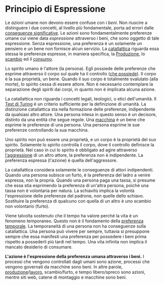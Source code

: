 # Principio di Espressione

Le _azioni_ umane non devono essere confuse con i _beni_. Non riuscire a distinguere i due concetti, al livello più fondamentale, porta ad errori dalle [conseguenze significative](). Le azioni sono fondamentalmente preferenze umane cui viene data _espressione_ attraverso i beni, che sono oggetto di tale espressione. Senza espressione, una preferenza è un solamente un pensiero e un bene non fornisce alcun servizio. La [catallattica]() riguarda essa stessa le preferenze espresse, in maniera specifica, la [Produzione](), lo [scambio]() ed il [consumo]().

Lo spirito umano è l'attore (la persona). Egli possiede delle preferenze che esprime attraverso il corpo sul quale ha il controllo ([che possiede]()). Il corpo è la sua proprietà, un bene. Quando il suo corpo è totalmente svalutato (alla morte), lo spirito cessa di essere attore. Non è necessario contemplare la separazione degli spiriti dai corpi, in quanto non è implicata alcuna azione.

La catallattica non riguarda i concetti legali, teologici, o etici dell'umanità. Il [Test di Turing]() è un criterio sufficiente per la definizione di umanità. La distinzione catallattica sta nella formazione delle preferenze, indipendente da qualsiasi altro attore. Una persona intesa in questo senso è un decisore, distinto da una entità che segue regole. Una [macchina]() è un bene che esprime le preferenze di una persona. Una persona esprime le sue preferenze controllando la sua macchina.

Uno spirito non può essere una proprietà, e un corpo è la proprietà del suo spirito. Solamente lo spirito controlla il corpo, dove il controllo definisce la proprietà. Nel caso in cui lo spirito è obbligato ad agire attraverso [l'aggressione]() di un altro attore, la preferenza non è indipendente. La preferenza espressa (l'azione) è quella dell'aggressore.

La catallattica considera solamente le conseguenze di attori indipendenti. Quando una persona subisce un furto, è la preferenza del ladro a venire espressa, non la propria. Quando una persona paga una tassa, si presume che essa stia esprimendo la preferenza di un'altra persona, poiché una tassa non è volontaria per natura. La schiavitù implica la volontà l'espressione delle preferenze del padrone, non quelle dello schiavo. Sostituire la preferenza di qualcuno con quella di un altro è uno scambio non volontario (furto).

Viene talvolta sostenuto che il tempo ha valore perché la vita è un fenomeno temporaneo. Questo non è il fondamento della [preferenza temporale](). La temporaneità di una persona non ha conseguenze sulla catallattica. Una persona può vivere per sempre, tuttavia si presuppone sempre che essa manifesti una preferenza per possedere i beni prima rispetto a possederli più tardi nel tempo. Una vita infinita non implica il mancato desiderio di consumare.

**L'azione è l'espressione della preferenza umana attraverso i beni.** I processi che vengono controllati dagli umani sono azione, processi che vengono governati da macchine sono beni. In altre parole, [produzione]()/[lavoro](), scambio/furto, e tempo libero/spreco sono azioni, mentre siti web, catene di montaggio e macchine sono beni.

